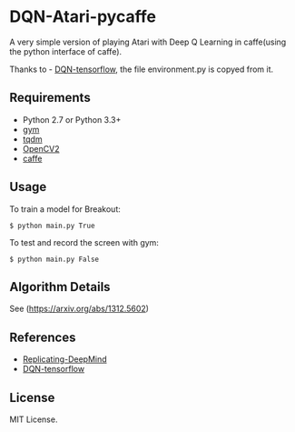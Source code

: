 # DQN-Atari-pycaffe
A very simple version of playing Atari with Deep Q Learning in caffe(using the python interface of caffe).

Thanks to - [DQN-tensorflow](https://github.com/devsisters/DQN-tensorflow/), the file environment.py is copyed from it.

## Requirements

- Python 2.7 or Python 3.3+
- [gym](https://github.com/openai/gym)
- [tqdm](https://github.com/tqdm/tqdm)
- [OpenCV2](http://opencv.org/)
- [caffe](http://caffe.berkeleyvision.org/)

## Usage
To train a model for Breakout:

    $ python main.py True

To test and record the screen with gym:

    $ python main.py False

## Algorithm Details
See (https://arxiv.org/abs/1312.5602)

## References

- [Replicating-DeepMind](https://github.com/kristjankorjus/Replicating-DeepMind)
- [DQN-tensorflow](https://github.com/devsisters/DQN-tensorflow/)


## License

MIT License.

